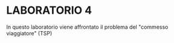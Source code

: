 # LABORATORIO 4
In questo laboratorio viene affrontato il problema del "commesso viaggiatore" (TSP)
